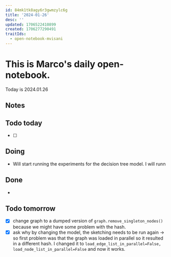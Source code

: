 ```yaml
---
id: 84mk1tk8agy6r3gwmzylc6g
title: '2024-01-26'
desc: ''
updated: 1706522410899
created: 1706277290491
traitIds:
  - open-notebook-mvisani
---
```

# This is Marco's daily open-notebook.

Today is 2024.01.26


## Notes

## Todo today
- [ ] 

## Doing
* Will start running the experiments for the decision tree model. I will runn

## Done
*  


## Todo tomorrow
- [x] change graph to a dumped version of `graph.remove_singleton_nodes()` because we might have some problem with the hash. 
- [x] ask why by changing the model, the sketching needs to be run again $\rightarrow$ so first problem was that the graph was loaded in parallel so it resulted in a different hash. I changed it to `load_edge_list_in_parallel=False, load_node_list_in_parallel=False` and now it works.